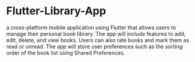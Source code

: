 # Flutter-Library-App
 a cross-platform mobile application using Flutter  that allows users to manage their personal book library.  The app will include features to add, edit, delete, and view books. Users can also rate books and mark them as read or unread. The  app will store user preferences such as the sorting order of the book list using Shared Preferences.
